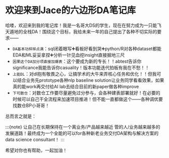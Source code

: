 # 欢迎来到Jace的六边形DA笔记库

哈喽，欢迎来到我的笔记库！我是一名哥大DS的学生，现在在努力成为一只能飞天遁地的全栈DA！围绕这个目标，我给未来一年的自己提出了各种不切实际的要求——
- `DA基本功样样点满`：sql闭着眼写➕看板好看到哭➕python/R对各种dataset都能EDA和ML妥妥拿捏➕分析一针见血挖insight直接掘地三尺
- `因果这个DA加分项直接加爆表`：这个要成为新的专长！！abtest告诉你significance我能告诉你casuality！版本功能迭代拍板有我在不愁！！
- `上能DL`：对dl抱有敬畏之心，让搞学术的大牛来弄核心任务和优化！！但我可以结合业务先prototype各种nlp baseline solution让业务同学看看效果，如果真的能work再交付给AI lab去结合目前的新paper做各种improve
- `下可数仓`：对数仓工作要尽量避免过分参与，会各种建表部署就好！在必要的时候可以自己干全流程来加速项目推进！但不能一直都做这个——各种调优要找数仓BP小哥哥！

总而言之就是：

:::{note}
让自己在长期保持在一个离业务/产品越来越近 管的人/业务越来越多的发展道路！最终成为一个全能的可以for各种新老业务交付DA架构与解决方案的data science consultant！
:::

希望对你也有帮助，一起加油！